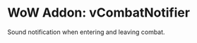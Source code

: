 WoW Addon: vCombatNotifier
========================

Sound notification when entering and leaving combat.
